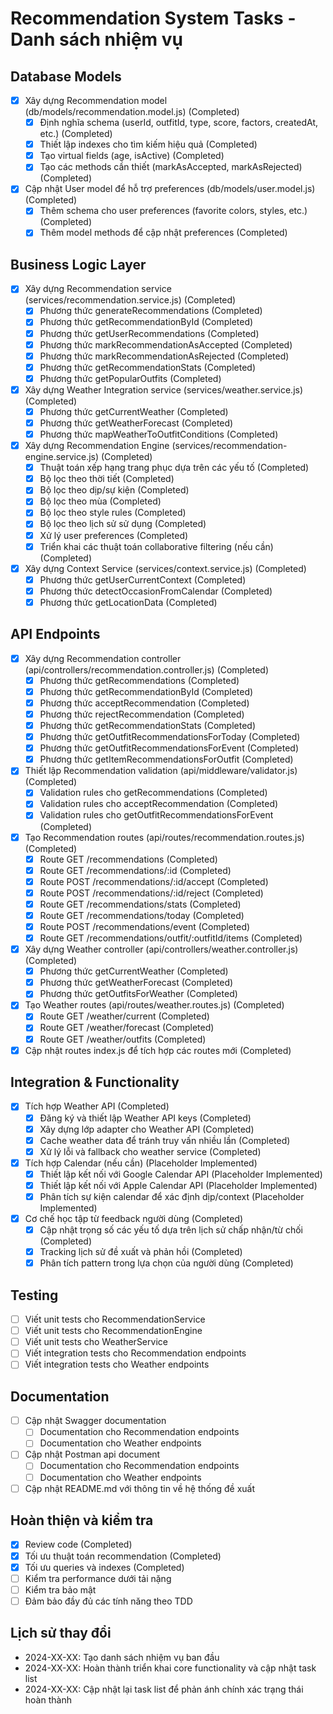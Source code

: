 # Recommendation System Tasks - Danh sách nhiệm vụ

## Database Models

- [x] Xây dựng Recommendation model (db/models/recommendation.model.js) (Completed)
  - [x] Định nghĩa schema (userId, outfitId, type, score, factors, createdAt, etc.) (Completed)
  - [x] Thiết lập indexes cho tìm kiếm hiệu quả (Completed)
  - [x] Tạo virtual fields (age, isActive) (Completed)
  - [x] Tạo các methods cần thiết (markAsAccepted, markAsRejected) (Completed)

- [x] Cập nhật User model để hỗ trợ preferences (db/models/user.model.js) (Completed)
  - [x] Thêm schema cho user preferences (favorite colors, styles, etc.) (Completed)
  - [x] Thêm model methods để cập nhật preferences (Completed)

## Business Logic Layer

- [x] Xây dựng Recommendation service (services/recommendation.service.js) (Completed)
  - [x] Phương thức generateRecommendations (Completed)
  - [x] Phương thức getRecommendationById (Completed)
  - [x] Phương thức getUserRecommendations (Completed)
  - [x] Phương thức markRecommendationAsAccepted (Completed)
  - [x] Phương thức markRecommendationAsRejected (Completed)
  - [x] Phương thức getRecommendationStats (Completed)
  - [x] Phương thức getPopularOutfits (Completed)

- [x] Xây dựng Weather Integration service (services/weather.service.js) (Completed)
  - [x] Phương thức getCurrentWeather (Completed)
  - [x] Phương thức getWeatherForecast (Completed)
  - [x] Phương thức mapWeatherToOutfitConditions (Completed)

- [x] Xây dựng Recommendation Engine (services/recommendation-engine.service.js) (Completed)
  - [x] Thuật toán xếp hạng trang phục dựa trên các yếu tố (Completed)
  - [x] Bộ lọc theo thời tiết (Completed)
  - [x] Bộ lọc theo dịp/sự kiện (Completed)
  - [x] Bộ lọc theo mùa (Completed)
  - [x] Bộ lọc theo style rules (Completed)
  - [x] Bộ lọc theo lịch sử sử dụng (Completed)
  - [x] Xử lý user preferences (Completed)
  - [x] Triển khai các thuật toán collaborative filtering (nếu cần) (Completed)

- [x] Xây dựng Context Service (services/context.service.js) (Completed)
  - [x] Phương thức getUserCurrentContext (Completed)
  - [x] Phương thức detectOccasionFromCalendar (Completed)
  - [x] Phương thức getLocationData (Completed)

## API Endpoints

- [x] Xây dựng Recommendation controller (api/controllers/recommendation.controller.js) (Completed)
  - [x] Phương thức getRecommendations (Completed)
  - [x] Phương thức getRecommendationById (Completed)
  - [x] Phương thức acceptRecommendation (Completed)
  - [x] Phương thức rejectRecommendation (Completed)
  - [x] Phương thức getRecommendationStats (Completed)
  - [x] Phương thức getOutfitRecommendationsForToday (Completed)
  - [x] Phương thức getOutfitRecommendationsForEvent (Completed)
  - [x] Phương thức getItemRecommendationsForOutfit (Completed)

- [x] Thiết lập Recommendation validation (api/middleware/validator.js) (Completed)
  - [x] Validation rules cho getRecommendations (Completed)
  - [x] Validation rules cho acceptRecommendation (Completed)
  - [x] Validation rules cho getOutfitRecommendationsForEvent (Completed)

- [x] Tạo Recommendation routes (api/routes/recommendation.routes.js) (Completed)
  - [x] Route GET /recommendations (Completed)
  - [x] Route GET /recommendations/:id (Completed)
  - [x] Route POST /recommendations/:id/accept (Completed)
  - [x] Route POST /recommendations/:id/reject (Completed)
  - [x] Route GET /recommendations/stats (Completed)
  - [x] Route GET /recommendations/today (Completed)
  - [x] Route POST /recommendations/event (Completed)
  - [x] Route GET /recommendations/outfit/:outfitId/items (Completed)

- [x] Xây dựng Weather controller (api/controllers/weather.controller.js) (Completed)
  - [x] Phương thức getCurrentWeather (Completed)
  - [x] Phương thức getWeatherForecast (Completed)
  - [x] Phương thức getOutfitsForWeather (Completed)

- [x] Tạo Weather routes (api/routes/weather.routes.js) (Completed)
  - [x] Route GET /weather/current (Completed)
  - [x] Route GET /weather/forecast (Completed)
  - [x] Route GET /weather/outfits (Completed)

- [x] Cập nhật routes index.js để tích hợp các routes mới (Completed)

## Integration & Functionality

- [x] Tích hợp Weather API (Completed)
  - [x] Đăng ký và thiết lập Weather API keys (Completed)
  - [x] Xây dựng lớp adapter cho Weather API (Completed)
  - [x] Cache weather data để tránh truy vấn nhiều lần (Completed)
  - [x] Xử lý lỗi và fallback cho weather service (Completed)

- [x] Tích hợp Calendar (nếu cần) (Placeholder Implemented)
  - [x] Thiết lập kết nối với Google Calendar API (Placeholder Implemented)
  - [x] Thiết lập kết nối với Apple Calendar API (Placeholder Implemented)
  - [x] Phân tích sự kiện calendar để xác định dịp/context (Placeholder Implemented)

- [x] Cơ chế học tập từ feedback người dùng (Completed)
  - [x] Cập nhật trọng số các yếu tố dựa trên lịch sử chấp nhận/từ chối (Completed)
  - [x] Tracking lịch sử đề xuất và phản hồi (Completed)
  - [x] Phân tích pattern trong lựa chọn của người dùng (Completed)

## Testing

- [ ] Viết unit tests cho RecommendationService
- [ ] Viết unit tests cho RecommendationEngine
- [ ] Viết unit tests cho WeatherService
- [ ] Viết integration tests cho Recommendation endpoints
- [ ] Viết integration tests cho Weather endpoints

## Documentation

- [ ] Cập nhật Swagger documentation
  - [ ] Documentation cho Recommendation endpoints
  - [ ] Documentation cho Weather endpoints
  
- [ ] Cập nhật Postman api document
  - [ ] Documentation cho Recommendation endpoints
  - [ ] Documentation cho Weather endpoints
   
- [ ] Cập nhật README.md với thông tin về hệ thống đề xuất

## Hoàn thiện và kiểm tra

- [x] Review code (Completed)
- [x] Tối ưu thuật toán recommendation (Completed)
- [x] Tối ưu queries và indexes (Completed)
- [ ] Kiểm tra performance dưới tải nặng
- [ ] Kiểm tra bảo mật
- [ ] Đảm bảo đầy đủ các tính năng theo TDD

## Lịch sử thay đổi
- 2024-XX-XX: Tạo danh sách nhiệm vụ ban đầu 
- 2024-XX-XX: Hoàn thành triển khai core functionality và cập nhật task list
- 2024-XX-XX: Cập nhật lại task list để phản ánh chính xác trạng thái hoàn thành 